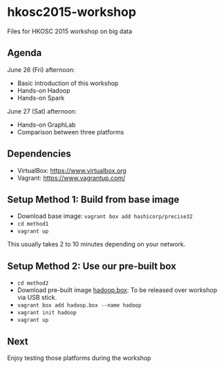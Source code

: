 # hkosc2015-workshop

Files for HKOSC 2015 workshop on big data

## Agenda

June 26 (Fri) afternoon:

* Basic introduction of this workshop
* Hands-on Hadoop
* Hands-on Spark

June 27 (Sat) afternoon:

* Hands-on GraphLab
* Comparison between three platforms

## Dependencies

* VirtualBox: https://www.virtualbox.org
* Vagrant: https://www.vagrantup.com/

## Setup Method 1: Build from base image

* Download base image: `vagrant box add hashicorp/precise32`
* `cd method1`
* `vagrant up`

This usually takes 2 to 10 minutes depending on your network.

## Setup Method 2: Use our pre-built box

* `cd method2`
* Download pre-built image [hadoop.box](http://link/): To be released over workshop via USB stick.
* `vagrant box add hadoop.box --name hadoop`
* `vagrant init hadoop`
* `vagrant up`

## Next

Enjoy testing those platforms during the workshop


